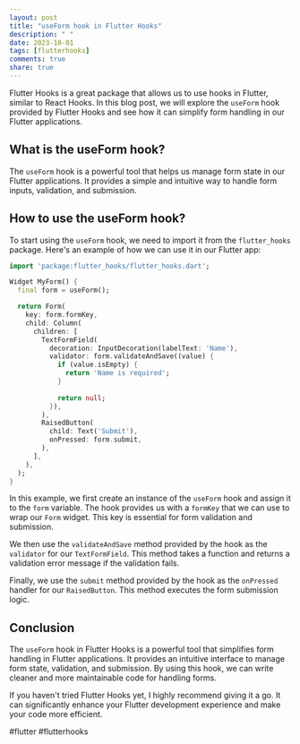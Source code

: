 ```yaml
---
layout: post
title: "useForm hook in Flutter Hooks"
description: " "
date: 2023-10-01
tags: [flutterhooks]
comments: true
share: true
---
```


Flutter Hooks is a great package that allows us to use hooks in Flutter, similar to React Hooks. In this blog post, we will explore the `useForm` hook provided by Flutter Hooks and see how it can simplify form handling in our Flutter applications.

## What is the useForm hook?

The `useForm` hook is a powerful tool that helps us manage form state in our Flutter applications. It provides a simple and intuitive way to handle form inputs, validation, and submission.

## How to use the useForm hook?

To start using the `useForm` hook, we need to import it from the `flutter_hooks` package. Here's an example of how we can use it in our Flutter app:

```dart
import 'package:flutter_hooks/flutter_hooks.dart';

Widget MyForm() {
  final form = useForm();

  return Form(
    key: form.formKey,
    child: Column(
      children: [
        TextFormField(
          decoration: InputDecoration(labelText: 'Name'),
          validator: form.validateAndSave((value) {
            if (value.isEmpty) {
              return 'Name is required';
            }
  
            return null;
          }),
        ),
        RaisedButton(
          child: Text('Submit'),
          onPressed: form.submit,
        ),
      ],
    ),
  );
}
```

In this example, we first create an instance of the `useForm` hook and assign it to the `form` variable. The hook provides us with a `formKey` that we can use to wrap our `Form` widget. This key is essential for form validation and submission.

We then use the `validateAndSave` method provided by the hook as the `validator` for our `TextFormField`. This method takes a function and returns a validation error message if the validation fails.

Finally, we use the `submit` method provided by the hook as the `onPressed` handler for our `RaisedButton`. This method executes the form submission logic.

## Conclusion

The `useForm` hook in Flutter Hooks is a powerful tool that simplifies form handling in Flutter applications. It provides an intuitive interface to manage form state, validation, and submission. By using this hook, we can write cleaner and more maintainable code for handling forms.

If you haven't tried Flutter Hooks yet, I highly recommend giving it a go. It can significantly enhance your Flutter development experience and make your code more efficient.

#flutter #flutterhooks